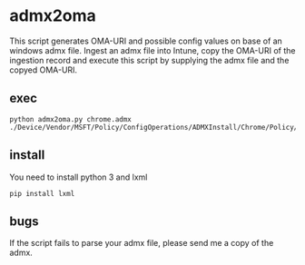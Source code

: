 # admx2oma
This script generates OMA-URI and possible config values on base of an windows admx file.
Ingest an admx file into Intune, copy the OMA-URI of the ingestion record and execute this script by supplying the admx file and the copyed OMA-URI.

## exec
```
python admx2oma.py chrome.admx ./Device/Vendor/MSFT/Policy/ConfigOperations/ADMXInstall/Chrome/Policy/ChromeAdmx
```

## install
You need to install python 3 and lxml
```
pip install lxml
```

## bugs
If the script fails to parse your admx file, please send me a copy of the admx.
